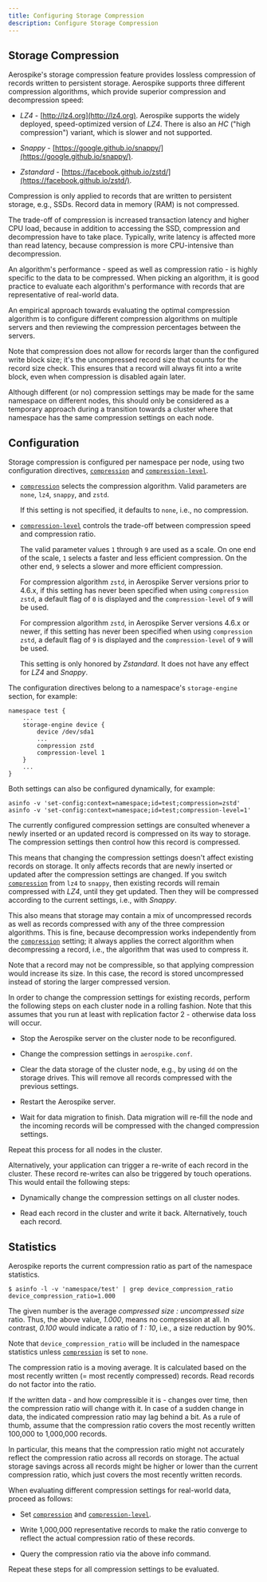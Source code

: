 ```yaml
---
title: Configuring Storage Compression
description: Configure Storage Compression
---
```


## Storage Compression

Aerospike's storage compression feature provides lossless compression
of records written to persistent storage. Aerospike supports three
different compression algorithms, which provide superior compression
and decompression speed:

  * _LZ4_ - [http://lz4.org](http://lz4.org). Aerospike supports the
    widely deployed, speed-optimized version of _LZ4_. There is also
    an _HC_ ("high compression") variant, which is slower and not
    supported.

  * _Snappy_ -
    [https://google.github.io/snappy/](https://google.github.io/snappy/).

  * _Zstandard_ -
    [https://facebook.github.io/zstd/](https://facebook.github.io/zstd/).

Compression is only applied to records that are written to persistent
storage, e.g., SSDs. Record data in memory (RAM) is not compressed.

The trade-off of compression is increased transaction latency and higher CPU 
load, because in addition to accessing the SSD, compression and decompression
have to take place. Typically, write latency is affected more than read latency,
because compression is more CPU-intensive than decompression.

An algorithm's performance - speed as well as compression ratio - is
highly specific to the data to be compressed. When picking an
algorithm, it is good practice to evaluate each algorithm's
performance with records that are representative of real-world data.

An empirical approach towards evaluating the optimal compression algorithm is to configure different compression algorithms on multiple servers and then reviewing 
the compression percentages between the servers.

Note that compression does not allow for records larger than the
configured write block size; it's the uncompressed record size that
counts for the record size check. This ensures that a record will
always fit into a write block, even when compression is disabled
again later.

Although different (or no) compression settings may be made for the same namespace on different nodes, this 
should only be considered as a temporary approach during a transition towards a cluster where that namespace has the same compression settings on each node.

## Configuration

Storage compression is configured per namespace per node, using two
configuration directives,
[`compression`](/docs/reference/configuration/#compression) and
[`compression-level`](/docs/reference/configuration/#compression-level).

  * [`compression`](/docs/reference/configuration/#compression) selects the compression algorithm. Valid parameters
    are `none`, `lz4`, `snappy`, and `zstd`.

    If this setting is not specified, it defaults to `none`, i.e., no
    compression.

  * [`compression-level`](/docs/reference/configuration/#compression-level)
    controls the trade-off between compression
    speed and compression ratio.

    The valid parameter values `1` through `9` are used as a scale.
    On one end of the scale, `1` selects a faster and less 
    efficient compression. On the other end, `9` selects a slower and 
    more efficient compression.

    For compression algorithm `zstd`, in Aerospike Server versions prior to 4.6.x, 
    if this setting has never been specified when using `compression zstd`,
    a default flag of `0` is displayed and the `compression-level` of `9` will be used.
    
    For compression algorithm `zstd`, in Aerospike Server versions 4.6.x or newer, 
    if this setting has never been specified when using `compression zstd`,
    a default flag of `9` is displayed and the `compression-level` of `9` will be used.

    This setting is only honored by _Zstandard_. It does not have any
    effect for _LZ4_ and _Snappy_.

The configuration directives belong to a namespace's `storage-engine`
section, for example:

```
namespace test {
    ...
    storage-engine device {
        device /dev/sda1
        ...
        compression zstd
        compression-level 1
    }
    ...
}
```

Both settings can also be configured dynamically, for example:

```
asinfo -v 'set-config:context=namespace;id=test;compression=zstd'
asinfo -v 'set-config:context=namespace;id=test;compression-level=1'
```

The currently configured compression settings are consulted whenever a
newly inserted or an updated record is compressed on its way to
storage. The compression settings then control how this record is
compressed.

This means that changing the compression settings doesn't affect
existing records on storage. It only affects records that are newly
inserted or updated after the compression settings are changed. If you
switch [`compression`](/docs/reference/configuration/#compression)
 from `lz4` to `snappy`, then existing records
will remain compressed with _LZ4_, until they get updated. Then they
will be compressed according to the current settings, i.e., with
_Snappy_.

This also means that storage may contain a mix of uncompressed records
as well as records compressed with any of the three compression
algorithms. This is fine, because decompression works independently
from the [`compression`](/docs/reference/configuration/#compression)
 setting; it always applies the correct
algorithm when decompressing a record, i.e., the algorithm that was
used to compress it.

Note that a record may not be compressible, so that applying
compression would increase its size. In this case, the record is
stored uncompressed instead of storing the larger compressed version.

In order to change the compression settings for existing records,
perform the following steps on each cluster node in a rolling
fashion. Note that this assumes that you run at least with replication
factor 2 - otherwise data loss will occur.

  * Stop the Aerospike server on the cluster node to be reconfigured.

  * Change the compression settings in `aerospike.conf`.

  * Clear the data storage of the cluster node, e.g., by using `dd` on
    the storage drives. This will remove all records compressed with
    the previous settings.

  * Restart the Aerospike server.

  * Wait for data migration to finish. Data migration will re-fill the
    node and the incoming records will be compressed with the changed
    compression settings.

Repeat this process for all nodes in the cluster.

Alternatively, your application can trigger a re-write of each record
in the cluster. These record re-writes can also be triggered by touch
operations. This would entail the following steps:

  * Dynamically change the compression settings on all cluster nodes.

  * Read each record in the cluster and write it back. Alternatively,
    touch each record.

## Statistics

Aerospike reports the current compression ratio as part of the
namespace statistics.

```
$ asinfo -l -v 'namespace/test' | grep device_compression_ratio
device_compression_ratio=1.000
```

The given number is the average _compressed size : uncompressed size_
ratio. Thus, the above value, _1.000_, means no compression at all. In
contrast, _0.100_ would indicate a ratio of _1 : 10_, i.e., a size
reduction by 90%.

Note that `device_compression_ratio` will be included in the namespace
statistics unless [`compression`](/docs/reference/configuration/#compression) is set to `none`.

The compression ratio is a moving average. It is calculated based on
the most recently written (= most recently compressed) records. Read
records do not factor into the ratio.

If the written data - and how compressible it is - changes over time,
then the compression ratio will change with it. In case of a sudden
change in data, the indicated compression ratio may lag behind a
bit. As a rule of thumb, assume that the compression ratio covers the
most recently written 100,000 to 1,000,000 records.

In particular, this means that the compression ratio might not
accurately reflect the compression ratio across all records on
storage. The actual storage savings across all records might be higher
or lower than the current compression ratio, which just covers the
most recently written records.

When evaluating different compression settings for real-world data,
proceed as follows:

  * Set [`compression`](/docs/reference/configuration/#compression) and 
[`compression-level`](/docs/reference/configuration/#compression-level).

  * Write 1,000,000 representative records to make the ratio converge
    to reflect the actual compression ratio of these records.

  * Query the compression ratio via the above info command.

Repeat these steps for all compression settings to be evaluated.
